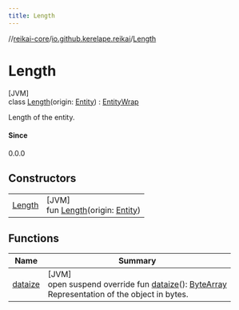 ```yaml
---
title: Length
---
```

//[reikai-core](../../../index.html)/[io.github.kerelape.reikai](../index.html)/[Length](index.html)



# Length



[JVM]\
class [Length](index.html)(origin: [Entity](../-entity/index.html)) : [EntityWrap](../-entity-wrap/index.html)

Length of the entity.



#### Since



0.0.0



## Constructors


| | |
|---|---|
| [Length](-length.html) | [JVM]<br>fun [Length](-length.html)(origin: [Entity](../-entity/index.html)) |


## Functions


| Name | Summary |
|---|---|
| [dataize](../-entity/dataize.html) | [JVM]<br>open suspend override fun [dataize](../-entity/dataize.html)(): [ByteArray](https://kotlinlang.org/api/latest/jvm/stdlib/kotlin/-byte-array/index.html)<br>Representation of the object in bytes. |

